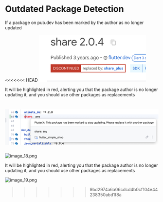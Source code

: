 # Outdated Package Detection

If a package on pub.dev has been marked by the author as no longer updated

<<<<<<< HEAD
![image_18.png](../../assets/images/image_18.png)

It will be highlighted in red, alerting you that the package author is no longer updating it, and you should use other packages as replacements

![image_19.png](../../assets/images/image_19.png)
=======
![image_18.png](/images/image_18.png)

It will be highlighted in red, alerting you that the package author is no longer updating it, and you should use other packages as replacements

![image_19.png](/images/image_19.png)
>>>>>>> 9bd2974a6a06cdcd4b0cf104e44238350abd1f8a
